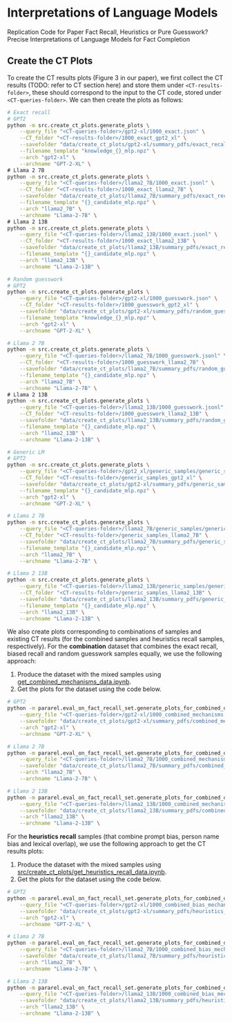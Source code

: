 # Interpretations of Language Models
Replication Code for Paper Fact Recall, Heuristics or Pure Guesswork? Precise Interpretations of Language Models for Fact Completion

## Create the CT Plots

To create the CT results plots (Figure 3 in our paper), we first collect the CT results (TODO: refer to CT section here) and store them under `<CT-results-folder>`, these should correspond to the input to the CT code, stored under `<CT-queries-folder>`. We can then create the plots as follows:

```bash
# Exact recall
# GPT2
python -m src.create_ct_plots.generate_plots \
    --query_file "<CT-queries-folder>/gpt2-xl/1000_exact.json" \
    --CT_folder "<CT-results-folder>/1000_exact_gpt2_xl" \
    --savefolder "data/create_ct_plots/gpt2-xl/summary_pdfs/exact_recall" \
    --filename_template "knowledge_{}_mlp.npz" \
    --arch "gpt2-xl" \
    --archname "GPT-2-XL" \
# Llama 2 7B
python -m src.create_ct_plots.generate_plots \
    --query_file "<CT-queries-folder>/llama2_7B/1000_exact.jsonl" \
    --CT_folder "<CT-results-folder>/1000_exact_llama2_7B" \
    --savefolder "data/create_ct_plots/llama2_7B/summary_pdfs/exact_recall" \
    --filename_template "{}_candidate_mlp.npz" \
    --arch "llama2_7B" \
    --archname "Llama-2-7B" \
# Llama 2 13B
python -m src.create_ct_plots.generate_plots \
    --query_file "<CT-queries-folder>/llama2_13B/1000_exact.jsonl" \
    --CT_folder "<CT-results-folder>/1000_exact_llama2_13B" \
    --savefolder "data/create_ct_plots/llama2_13B/summary_pdfs/exact_recall" \
    --filename_template "{}_candidate_mlp.npz" \
    --arch "llama2_13B" \
    --archname "Llama-2-13B" \

# Random guesswork 
# GPT2
python -m src.create_ct_plots.generate_plots \
    --query_file "<CT-queries-folder>/gpt2-xl/1000_guesswork.json" \
    --CT_folder "<CT-results-folder>/1000_guesswork_gpt2_xl" \
    --savefolder "data/create_ct_plots/gpt2-xl/summary_pdfs/random_guesswork" \
    --filename_template "knowledge_{}_mlp.npz" \
    --arch "gpt2-xl" \
    --archname "GPT-2-XL" \

# Llama 2 7B
python -m src.create_ct_plots.generate_plots \
    --query_file "<CT-queries-folder>/llama2_7B/1000_guesswork.jsonl" \
    --CT_folder "<CT-results-folder>/1000_guesswork_llama2_7B" \
    --savefolder "data/create_ct_plots/llama2_7B/summary_pdfs/random_guesswork" \
    --filename_template "{}_candidate_mlp.npz" \
    --arch "llama2_7B" \
    --archname "Llama-2-7B" \
# Llama 2 13B
python -m src.create_ct_plots.generate_plots \
    --query_file "<CT-queries-folder>/llama2_13B/1000_guesswork.jsonl" \
    --CT_folder "<CT-results-folder>/1000_guesswork_llama2_13B" \
    --savefolder "data/create_ct_plots/llama2_13B/summary_pdfs/random_guesswork" \
    --filename_template "{}_candidate_mlp.npz" \
    --arch "llama2_13B" \
    --archname "Llama-2-13B" \

# Generic LM
# GPT2
python -m src.create_ct_plots.generate_plots \
    --query_file "<CT-queries-folder>/gpt2_xl/generic_samples/generic_samples.jsonl" \
    --CT_folder "<CT-results-folder>/generic_samples_gpt2_xl" \
    --savefolder "data/create_ct_plots/gpt2-xl/summary_pdfs/generic_samples" \
    --filename_template "{}_candidate_mlp.npz" \
    --arch "gpt2-xl" \
    --archname "GPT-2-XL" \

# Llama 2 7B
python -m src.create_ct_plots.generate_plots \
    --query_file "<CT-queries-folder>/llama2_7B/generic_samples/generic_samples.jsonl" \
    --CT_folder "<CT-results-folder>/generic_samples_llama2_7B" \
    --savefolder "data/create_ct_plots/llama2_7B/summary_pdfs/generic_samples" \
    --filename_template "{}_candidate_mlp.npz" \
    --arch "llama2_7B" \
    --archname "Llama-2-7B" \

# Llama 2 13B
python -m src.create_ct_plots.generate_plots \
    --query_file "<CT-queries-folder>/llama2_13B/generic_samples/generic_samples.jsonl" \
    --CT_folder "<CT-results-folder>/generic_samples_llama2_13B" \
    --savefolder "data/create_ct_plots/llama2_13B/summary_pdfs/generic_samples" \
    --filename_template "{}_candidate_mlp.npz" \
    --arch "llama2_13B" \
    --archname "Llama-2-13B" \  
```

We also create plots corresponding to combinations of samples and existing CT results (for the combined samples and heuristics recall samples, respectively). For the **combination** dataset that combines the exact recall, biased recall and random guesswork samples equally, we use the following approach:

1. Produce the dataset with the mixed samples using [get_combined_mechanisms_data.ipynb](get_combined_mechanisms_data.ipynb).
2. Get the plots for the dataset using the code below.

```bash
# GPT2
python -m pararel.eval_on_fact_recall_set.generate_plots_for_combined_data \
    --query_file "<CT-queries-folder>/gpt2-xl/1000_combined_mechanisms.json" \
    --savefolder "data/create_ct_plots/gpt2-xl/summary_pdfs/combined_mechanisms" \
    --arch "gpt2-xl" \
    --archname "GPT-2-XL" \

# Llama 2 7B
python -m pararel.eval_on_fact_recall_set.generate_plots_for_combined_data \
    --query_file "<CT-queries-folder>/llama2_7B/1000_combined_mechanisms.json" \
    --savefolder "data/create_ct_plots/llama2_7B/summary_pdfs/combined_mechanisms" \
    --arch "llama2_7B" \
    --archname "Llama-2-7B" \

# Llama 2 13B
python -m pararel.eval_on_fact_recall_set.generate_plots_for_combined_data \
    --query_file "<CT-queries-folder>/llama2_13B/1000_combined_mechanisms.json" \
    --savefolder "data/create_ct_plots/llama2_13B/summary_pdfs/combined_mechanisms" \
    --arch "llama2_13B" \
    --archname "Llama-2-13B" \
```

For the **heuristics recall** samples (that combine prompt bias, person name bias and lexical overlap), we use the following approach to get the CT results plots: 

1. Produce the dataset with the mixed samples using [src/create_ct_plots/get_heuristics_recall_data.ipynb](src/create_ct_plots/get_heuristics_recall_data.ipynb).
2. Get the plots for the dataset using the code below.

```bash
# GPT2
python -m pararel.eval_on_fact_recall_set.generate_plots_for_combined_data \
    --query_file "<CT-queries-folder>/gpt2-xl/1000_combined_bias_mechanisms.json" \
    --savefolder "data/create_ct_plots/gpt2-xl/summary_pdfs/heuristics_recall" \
    --arch "gpt2-xl" \
    --archname "GPT-2-XL" \

# Llama 2 7B
python -m pararel.eval_on_fact_recall_set.generate_plots_for_combined_data \
    --query_file "<CT-queries-folder>/llama2_7B/1000_combined_bias_mechanisms.json" \
    --savefolder "data/create_ct_plots/llama2_7B/summary_pdfs/heuristics_recall" \
    --arch "llama2_7B" \
    --archname "Llama-2-7B" \

# Llama 2 13B
python -m pararel.eval_on_fact_recall_set.generate_plots_for_combined_data \
    --query_file "<CT-queries-folder>/llama2_13B/1000_combined_bias_mechanisms.json" \
    --savefolder "data/create_ct_plots/llama2_13B/summary_pdfs/heuristics_recall" \
    --arch "llama2_13B" \
    --archname "Llama-2-13B" \
```